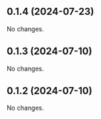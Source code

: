 ## 0.1.4 (2024-07-23)

No changes.

## 0.1.3 (2024-07-10)

No changes.

## 0.1.2 (2024-07-10)

No changes.
